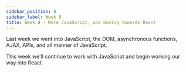 ```yaml
---
sidebar_position: 8
sidebar_label: Week 8
title: Week 8 - More JavaScript, and moving towards React
---
```


Last week we went into JavaScript, the DOM, asynchronous functions, AJAX, APIs, and all manner of JavaScript.

This week we'll continue to work with JavaScript and begin working our way into React
